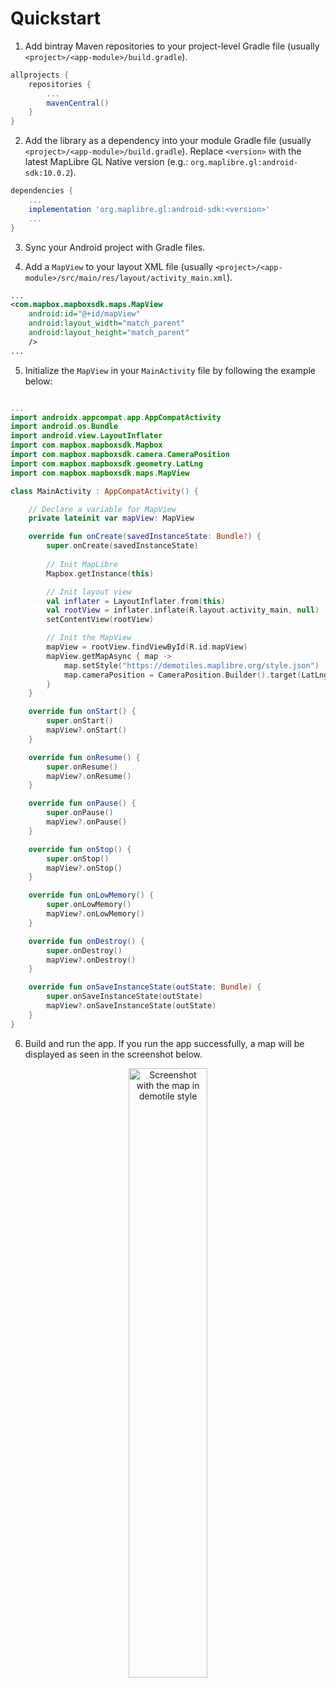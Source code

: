 # Quickstart

1. Add bintray Maven repositories to your project-level Gradle file (usually `<project>/<app-module>/build.gradle`).

```gradle
allprojects {
    repositories {
        ...
        mavenCentral()                
    }
}
```

2. Add the library as a dependency into your module Gradle file (usually `<project>/<app-module>/build.gradle`). Replace `<version>` with the latest MapLibre GL Native version (e.g.: `org.maplibre.gl:android-sdk:10.0.2`).

```gradle
dependencies {
    ...
    implementation 'org.maplibre.gl:android-sdk:<version>'
    ...
}
```

3. Sync your Android project with Gradle files.

4. Add a `MapView` to your layout XML file (usually `<project>/<app-module>/src/main/res/layout/activity_main.xml`).

```xml
...
<com.mapbox.mapboxsdk.maps.MapView
    android:id="@+id/mapView"
    android:layout_width="match_parent"
    android:layout_height="match_parent"
    />
...
```

5. Initialize the `MapView` in your `MainActivity` file by following the example below:

```kotlin

...
import androidx.appcompat.app.AppCompatActivity
import android.os.Bundle
import android.view.LayoutInflater
import com.mapbox.mapboxsdk.Mapbox
import com.mapbox.mapboxsdk.camera.CameraPosition
import com.mapbox.mapboxsdk.geometry.LatLng
import com.mapbox.mapboxsdk.maps.MapView

class MainActivity : AppCompatActivity() {

    // Declare a variable for MapView
    private lateinit var mapView: MapView

    override fun onCreate(savedInstanceState: Bundle?) {
        super.onCreate(savedInstanceState)
        
        // Init MapLibre
        Mapbox.getInstance(this)

        // Init layout view
        val inflater = LayoutInflater.from(this)
        val rootView = inflater.inflate(R.layout.activity_main, null)
        setContentView(rootView)

        // Init the MapView
        mapView = rootView.findViewById(R.id.mapView)
        mapView.getMapAsync { map ->
            map.setStyle("https://demotiles.maplibre.org/style.json")
            map.cameraPosition = CameraPosition.Builder().target(LatLng(0.0,0.0)).zoom(1.0).build()
        }
    }

    override fun onStart() {
        super.onStart()
        mapView?.onStart()
    }

    override fun onResume() {
        super.onResume()
        mapView?.onResume()
    }

    override fun onPause() {
        super.onPause()
        mapView?.onPause()
    }

    override fun onStop() {
        super.onStop()
        mapView?.onStop()
    }

    override fun onLowMemory() {
        super.onLowMemory()
        mapView?.onLowMemory()
    }

    override fun onDestroy() {
        super.onDestroy()
        mapView?.onDestroy()
    }

    override fun onSaveInstanceState(outState: Bundle) {
        super.onSaveInstanceState(outState)
        mapView?.onSaveInstanceState(outState)
    }
}

```

6. Build and run the app. If you run the app successfully, a map will be displayed as seen in the screenshot below.
<div style="text-align: center;">
<img src="https://user-images.githubusercontent.com/32692818/228113379-475e86f5-e3fa-4a36-8b4b-1fcba0f1eb3b.png" alt="Screenshot with the map in demotile style" width="50%" height="50%">
</div>

